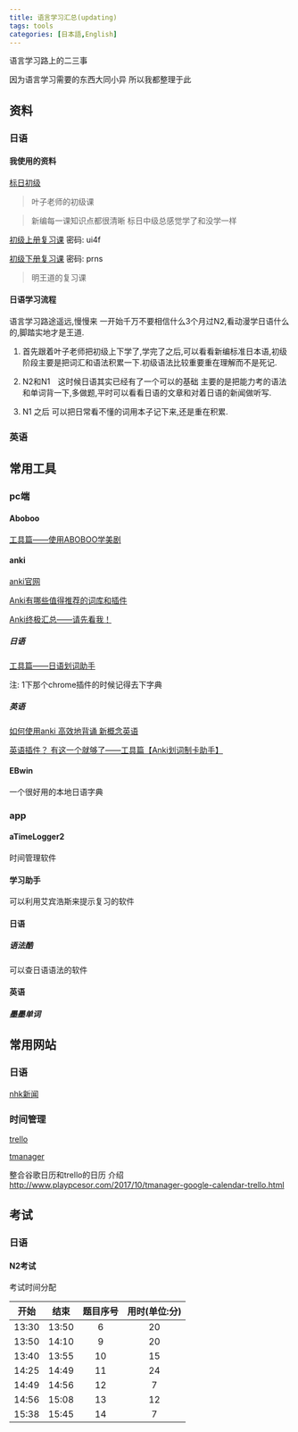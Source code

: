 ```yaml
---
title: 语言学习汇总(updating)
tags: tools
categories: [日本語,English]
---
```

语言学习路上的二三事
<!--more-->

因为语言学习需要的东西大同小异 所以我都整理于此

## 资料

### 日语

#### 我使用的资料

[标日初级](https://www.bilibili.com/video/av3060477/?from=search&seid=15325896545265664426)
> 叶子老师的初级课

<!-- [新编日语(4册全)]() -->
> 新编每一课知识点都很清晰 标日中级总感觉学了和没学一样

[初级上册复习课](https://pan.baidu.com/s/1kVtGvB5)  密码: ui4f

[初级下册复习课](https://pan.baidu.com/s/1jH9Hegm)  密码: prns

> 明王道的复习课

#### 日语学习流程

语言学习路途遥远,慢慢来 一开始千万不要相信什么3个月过N2,看动漫学日语什么的,脚踏实地才是王道.

1. 首先跟着叶子老师把初级上下学了,学完了之后,可以看看新编标准日本语,初级阶段主要是把词汇和语法积累一下.初级语法比较重要重在理解而不是死记.

2. N2和N1　这时候日语其实已经有了一个可以的基础 主要的是把能力考的语法和单词背一下,多做题,平时可以看看日语的文章和对着日语的新闻做听写.

3. N1 之后 可以把日常看不懂的词用本子记下来,还是重在积累.

### 英语

## 常用工具

### pc端

#### Aboboo

[工具篇——使用ABOBOO学美剧](https://zhuanlan.zhihu.com/p/21930503?refer=-anki)

#### anki

[anki官网](https://apps.ankiweb.net)

[Anki有哪些值得推荐的词库和插件](https://www.zhihu.com/question/43951518)

[Anki终极汇总——请先看我！](https://zhuanlan.zhihu.com/p/21328602?refer=-anki)

##### 日语

[工具篇——日语划词助手](https://zhuanlan.zhihu.com/p/21702356?refer=-anki)

注: 1下那个chrome插件的时候记得去下字典

##### 英语

[如何使用anki 高效地背诵 新概念英语](https://www.zhihu.com/question/20977466/answer/234197535)

[英语插件？ 有这一个就够了——工具篇【Anki划词制卡助手】](https://zhuanlan.zhihu.com/p/22472893?refer=-anki)

#### EBwin

一个很好用的本地日语字典

### app

#### aTimeLogger2

时间管理软件

#### 学习助手

可以利用艾宾浩斯来提示复习的软件

#### 日语

##### 语法酷

可以查日语语法的软件

#### 英语

##### 墨墨单词

## 常用网站

### 日语

[nhk新闻](http://www3.nhk.or.jp/)

### 时间管理

[trello](https://trello.com)

[tmanager](https://www.tmanager.co)

整合谷歌日历和trello的日历 介绍  http://www.playpcesor.com/2017/10/tmanager-google-calendar-trello.html

## 考试

### 日语

#### N2考试

考试时间分配

| 开始  | 结束  | 题目序号 | 用时(单位:分) |
|:-----:|:-----:|:--------:|:-------------:|
| 13:30 | 13:50 |    6     |      20       |
| 13:50 | 14:10 |    9     |      20       |
| 13:40 | 13:55 |    10    |      15       |
| 14:25 | 14:49 |    11    |      24       |
| 14:49 | 14:56 |    12    |       7       |
| 14:56 | 15:08 |    13    |      12       |
| 15:38 | 15:45 |    14    |       7       |
